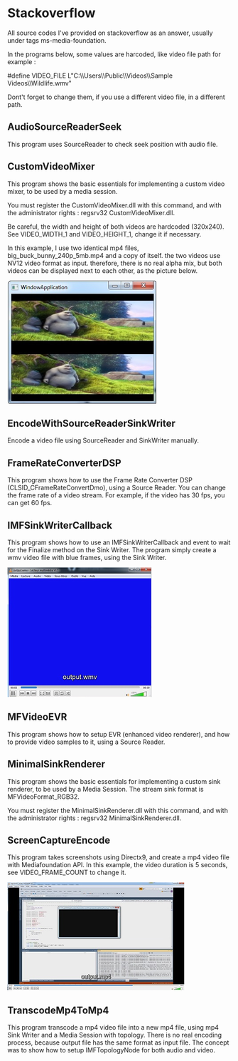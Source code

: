 # Stackoverflow
All source codes I've provided on stackoverflow as an answer, usually under tags ms-media-foundation.

In the programs below, some values are harcoded, like video file path for example :

#define VIDEO_FILE L"C:\\\\Users\\\\Public\\\\Videos\\\\Sample Videos\\\\Wildlife.wmv"

Dont't forget to change them, if you use a different video file, in a different path.


## AudioSourceReaderSeek
This program uses SourceReader to check seek position with audio file.

## CustomVideoMixer
This program shows the basic essentials for implementing a custom video mixer, to be used by a media session.

You must register the CustomVideoMixer.dll with this command, and with the administrator rights : regsrv32 CustomVideoMixer.dll.

Be careful, the width and height of both videos are hardcoded (320x240). See VIDEO_WIDTH_1 and VIDEO_HEIGHT_1, change it if necessary.

In this example, I use two identical mp4 files, big_buck_bunny_240p_5mb.mp4 and a copy of itself. the two videos use NV12 video format as input. therefore, there is no real alpha mix, but both videos can be displayed next to each other, as the picture below.

![Custom Video Mixer](./Media/CustomVideoMixer.jpg)

## EncodeWithSourceReaderSinkWriter

Encode a video file using SourceReader and SinkWriter manually.

## FrameRateConverterDSP

This program shows how to use the Frame Rate Converter DSP (CLSID_CFrameRateConvertDmo), using a Source Reader. You can change the frame rate of a video stream. For example, if the video has 30 fps, you can get 60 fps.

## IMFSinkWriterCallback

This program shows how to use an IMFSinkWriterCallback and event to wait for the Finalize method on the Sink Writer. The program simply create a wmv video file with blue frames, using the Sink Writer.

![IMFSinkWriterCallback](./Media/IMFSinkWriterCallback.jpg)

## MFVideoEVR

This program shows how to setup EVR (enhanced video renderer), and how to provide video samples to it, using a Source Reader.

## MinimalSinkRenderer

This program shows the basic essentials for implementing a custom sink renderer, to be used by a Media Session. The stream sink format is MFVideoFormat_RGB32.

You must register the MinimalSinkRenderer.dll with this command, and with the administrator rights : regsrv32 MinimalSinkRenderer.dll.

## ScreenCaptureEncode

This program takes screenshots using Directx9, and create a mp4 video file with Mediafoundation API. In this example, the video duration is 5 seconds, see VIDEO_FRAME_COUNT to change it.

![Screen Capture Encode](./Media/ScreenCaptureEncode.jpg)

## TranscodeMp4ToMp4
This program transcode a mp4 video file into a new mp4 file, using mp4 Sink Writer and a Media Session with topology. There is no real encoding process, because output file has the same format as input file.
The concept was to show how to setup IMFTopologyNode for both audio and video.
